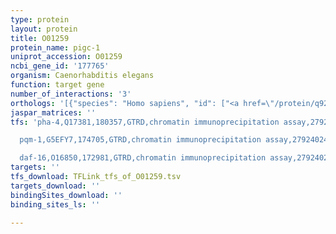 ```yaml
---
type: protein
layout: protein
title: O01259
protein_name: pigc-1
uniprot_accession: O01259
ncbi_gene_id: '177765'
organism: Caenorhabditis elegans
function: target gene
number_of_interactions: '3'
orthologs: '[{"species": "Homo sapiens", "id": ["<a href=\"/protein/q92535\">Q92535</a>"]}, {"species": "Mus musculus", "id": ["<a href=\"/protein/q9cxr4\">Q9CXR4</a>"]}, {"species": "Rattus norvegicus", "id": ["<a href=\"/protein/q5pqq4\">Q5PQQ4</a>"]}, {"species": "Drosophila melanogaster", "id": ["<a href=\"/protein/q9vzr1\">Q9VZR1</a>"]}, {"species": "Danio rerio", "id": ["<a href=\"/protein/q6nuu9\">Q6NUU9</a>"]}]'
jaspar_matrices: ''
tfs: 'pha-4,Q17381,180357,GTRD,chromatin immunoprecipitation assay,27924024%5Buid%5D,No

  pqm-1,G5EFY7,174705,GTRD,chromatin immunoprecipitation assay,27924024%5Buid%5D,No

  daf-16,O16850,172981,GTRD,chromatin immunoprecipitation assay,27924024%5Buid%5D,No'
targets: ''
tfs_download: TFLink_tfs_of_O01259.tsv
targets_download: ''
bindingSites_download: ''
binding_sites_ls: ''

---
```

